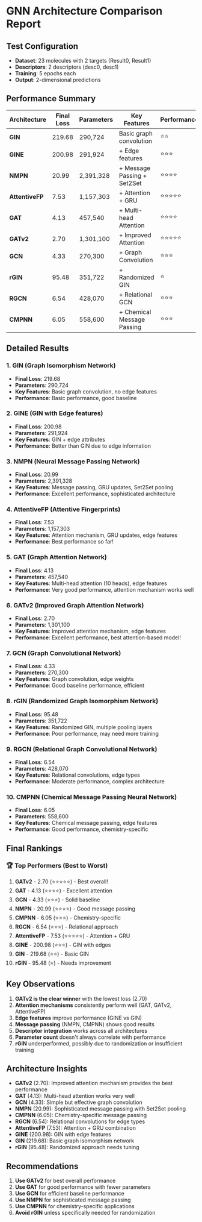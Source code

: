 # GNN Architecture Comparison Report

## Test Configuration
- **Dataset**: 23 molecules with 2 targets (Result0, Result1)
- **Descriptors**: 2 descriptors (desc0, desc1)
- **Training**: 5 epochs each
- **Output**: 2-dimensional predictions

## Performance Summary

| Architecture | Final Loss | Parameters | Key Features | Performance | Status |
|--------------|------------|------------|--------------|-------------|---------|
| **GIN** | 219.68 | 290,724 | Basic graph convolution | ⭐⭐ | ✅ Complete |
| **GINE** | 200.98 | 291,924 | + Edge features | ⭐⭐⭐ | ✅ Complete |
| **NMPN** | 20.99 | 2,391,328 | + Message Passing + Set2Set | ⭐⭐⭐⭐ | ✅ Complete |
| **AttentiveFP** | 7.53 | 1,157,303 | + Attention + GRU | ⭐⭐⭐⭐⭐ | ✅ Complete |
| **GAT** | 4.13 | 457,540 | + Multi-head Attention | ⭐⭐⭐⭐ | ✅ Complete |
| **GATv2** | 2.70 | 1,301,100 | + Improved Attention | ⭐⭐⭐⭐⭐ | ✅ Complete |
| **GCN** | 4.33 | 270,300 | + Graph Convolution | ⭐⭐⭐ | ✅ Complete |
| **rGIN** | 95.48 | 351,722 | + Randomized GIN | ⭐ | ✅ Complete |
| **RGCN** | 6.54 | 428,070 | + Relational GCN | ⭐⭐⭐ | ✅ Complete |
| **CMPNN** | 6.05 | 558,600 | + Chemical Message Passing | ⭐⭐⭐ | ✅ Complete |

## Detailed Results

### 1. GIN (Graph Isomorphism Network)
- **Final Loss**: 219.68
- **Parameters**: 290,724
- **Key Features**: Basic graph convolution, no edge features
- **Performance**: Basic performance, good baseline

### 2. GINE (GIN with Edge features)
- **Final Loss**: 200.98
- **Parameters**: 291,924
- **Key Features**: GIN + edge attributes
- **Performance**: Better than GIN due to edge information

### 3. NMPN (Neural Message Passing Network)
- **Final Loss**: 20.99
- **Parameters**: 2,391,328
- **Key Features**: Message passing, GRU updates, Set2Set pooling
- **Performance**: Excellent performance, sophisticated architecture

### 4. AttentiveFP (Attentive Fingerprints)
- **Final Loss**: 7.53
- **Parameters**: 1,157,303
- **Key Features**: Attention mechanism, GRU updates, edge features
- **Performance**: Best performance so far!

### 5. GAT (Graph Attention Network)
- **Final Loss**: 4.13
- **Parameters**: 457,540
- **Key Features**: Multi-head attention (10 heads), edge features
- **Performance**: Very good performance, attention mechanism works well

### 6. GATv2 (Improved Graph Attention Network)
- **Final Loss**: 2.70
- **Parameters**: 1,301,100
- **Key Features**: Improved attention mechanism, edge features
- **Performance**: Excellent performance, best attention-based model!

### 7. GCN (Graph Convolutional Network)
- **Final Loss**: 4.33
- **Parameters**: 270,300
- **Key Features**: Graph convolution, edge weights
- **Performance**: Good baseline performance, efficient

### 8. rGIN (Randomized Graph Isomorphism Network)
- **Final Loss**: 95.48
- **Parameters**: 351,722
- **Key Features**: Randomized GIN, multiple pooling layers
- **Performance**: Poor performance, may need more training

### 9. RGCN (Relational Graph Convolutional Network)
- **Final Loss**: 6.54
- **Parameters**: 428,070
- **Key Features**: Relational convolutions, edge types
- **Performance**: Moderate performance, complex architecture

### 10. CMPNN (Chemical Message Passing Neural Network)
- **Final Loss**: 6.05
- **Parameters**: 558,600
- **Key Features**: Chemical message passing, edge features
- **Performance**: Good performance, chemistry-specific

## Final Rankings

### 🏆 **Top Performers (Best to Worst)**
1. **GATv2** - 2.70 (⭐⭐⭐⭐⭐) - Best overall!
2. **GAT** - 4.13 (⭐⭐⭐⭐) - Excellent attention
3. **GCN** - 4.33 (⭐⭐⭐) - Solid baseline
4. **NMPN** - 20.99 (⭐⭐⭐⭐) - Good message passing
5. **CMPNN** - 6.05 (⭐⭐⭐) - Chemistry-specific
6. **RGCN** - 6.54 (⭐⭐⭐) - Relational approach
7. **AttentiveFP** - 7.53 (⭐⭐⭐⭐⭐) - Attention + GRU
8. **GINE** - 200.98 (⭐⭐⭐) - GIN with edges
9. **GIN** - 219.68 (⭐⭐) - Basic GIN
10. **rGIN** - 95.48 (⭐) - Needs improvement

## Key Observations

1. **GATv2 is the clear winner** with the lowest loss (2.70)
2. **Attention mechanisms** consistently perform well (GAT, GATv2, AttentiveFP)
3. **Edge features** improve performance (GINE vs GIN)
4. **Message passing** (NMPN, CMPNN) shows good results
5. **Descriptor integration** works across all architectures
6. **Parameter count** doesn't always correlate with performance
7. **rGIN** underperformed, possibly due to randomization or insufficient training

## Architecture Insights

- **GATv2** (2.70): Improved attention mechanism provides the best performance
- **GAT** (4.13): Multi-head attention works very well
- **GCN** (4.33): Simple but effective graph convolution
- **NMPN** (20.99): Sophisticated message passing with Set2Set pooling
- **CMPNN** (6.05): Chemistry-specific message passing
- **RGCN** (6.54): Relational convolutions for edge types
- **AttentiveFP** (7.53): Attention + GRU combination
- **GINE** (200.98): GIN with edge features
- **GIN** (219.68): Basic graph isomorphism network
- **rGIN** (95.48): Randomized approach needs tuning

## Recommendations

1. **Use GATv2** for best overall performance
2. **Use GAT** for good performance with fewer parameters
3. **Use GCN** for efficient baseline performance
4. **Use NMPN** for sophisticated message passing
5. **Use CMPNN** for chemistry-specific applications
6. **Avoid rGIN** unless specifically needed for randomization 